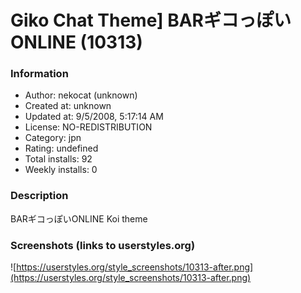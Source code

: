 # Giko Chat Theme] BARギコっぽいONLINE (10313)

### Information
- Author: nekocat (unknown)
- Created at: unknown
- Updated at: 9/5/2008, 5:17:14 AM
- License: NO-REDISTRIBUTION
- Category: jpn
- Rating: undefined
- Total installs: 92
- Weekly installs: 0


### Description
BARギコっぽいONLINE Koi theme


### Screenshots (links to userstyles.org)
![https://userstyles.org/style_screenshots/10313-after.png](https://userstyles.org/style_screenshots/10313-after.png)


